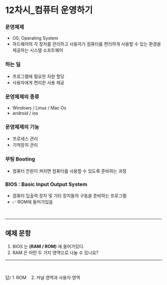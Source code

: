 <!-- @format -->

# **12차시\_컴퓨터 운영하기**

### 운영체제

- OS, Operating System
- 하드웨어의 각 장치를 관리하고 사용자가 컴퓨터를 편리하게 사용할 수 있는 환경을 제공하는 시스템 소프트웨어

### 하는 일

- 프로그램에 필요한 자원 할당
- 사용자에게 편리한 사용 제공

### 운영체제의 종류

- Windows / Linux / Mac Os
- android / ios

### 운영체제의 기능

- 프로세스 관리
- 기억장치 관리

### 부팅 Booting

- 컴퓨터 전원이 켜지면 컴퓨터를 사용할 수 있도록 준비하는 과정

### BIOS : Basic Input Output System

- 컴퓨터 입출력 장치 및 기타 장치들의 구동을 준비하는 프로그램
- ✅ ROM에 들어가있음

</br>

---

## 예제 문항

1. BIOS 는 **(RAM / ROM)** 에 들어가있다.
2. RAM 은 어떤 두 가지 영역으로 나눌 수 있나요?

---

</br>

답) 1. ROM &nbsp;&nbsp; 2. 커널 영역과 사용자 영역
